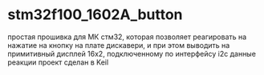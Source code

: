 # stm32f100_1602A_button

простая прошивка для МК стм32, которая позволяет реагировать на нажатие на кнопку на плате дискавери, и при этом выводить на примитивный дисплей 16х2, 
подключенному по интерфейсу i2c данные реакции
проект сделан в Keil
